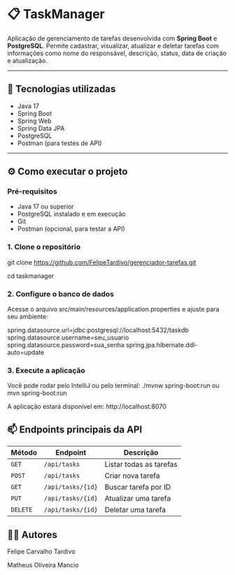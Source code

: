 # 📋 TaskManager

Aplicação de gerenciamento de tarefas desenvolvida com **Spring Boot** e **PostgreSQL**. Permite cadastrar, visualizar, atualizar e deletar tarefas com informações como nome do responsável, descrição, status, data de criação e atualização.

---

## 🚀 Tecnologias utilizadas

- Java 17
- Spring Boot
- Spring Web
- Spring Data JPA
- PostgreSQL
- Postman (para testes de API)

---

## ⚙️ Como executar o projeto

### Pré-requisitos

- Java 17 ou superior
- PostgreSQL instalado e em execução
- Git
- Postman (opcional, para testar a API)

### 1. Clone o repositório

git clone https://github.com/FelipeTardivo/gerenciador-tarefas.git

cd taskmanager

### 2. Configure o banco de dados
Acesse o arquivo src/main/resources/application.properties e ajuste para seu ambiente:

spring.datasource.url=jdbc:postgresql://localhost:5432/taskdb
spring.datasource.username=seu_usuario
spring.datasource.password=sua_senha
spring.jpa.hibernate.ddl-auto=update

### 3. Execute a aplicação
Você pode rodar pelo IntelliJ ou pelo terminal:
./mvnw spring-boot:run ou mvn spring-boot:run

A aplicação estará disponível em:
http://localhost:8070

## 📫 Endpoints principais da API

| Método | Endpoint          | Descrição                   |
|--------|-------------------|-----------------------------|
| `GET`  | `/api/tasks`      | Listar todas as tarefas     |
| `POST` | `/api/tasks`      | Criar nova tarefa           |
| `GET`  | `/api/tasks/{id}` | Buscar tarefa por ID        |
| `PUT`  | `/api/tasks/{id}` | Atualizar uma tarefa        |
| `DELETE`| `/api/tasks/{id}`| Deletar uma tarefa          |


## 👨‍💻 Autores
Felipe Carvalho Tardivo

Matheus Oliveira Mancio
